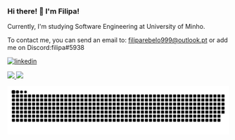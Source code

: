 ### Hi there! 👋 I'm Filipa!

Currently, I'm studying Software Engineering at University of Minho.

To contact me, you can send an email to: filiparebelo999@outlook.pt or  add me on Discord:filipa#5938

 <a href=" https://www.linkedin.com/in/filipa-rebelo-526382233/" target="_blank">
<img src=https://img.shields.io/badge/linkedin-%231E77B5.svg?&style=flat-square&logo=linkedin&logoColor=white&color=1b91b5 alt=linkedin style="margin-bottom:15px;"/>
</a>
 <div>
  <a href="https://github.com/Filipagit">
  <img height="180em" src="https://github-readme-stats.vercel.app/api?username=Filipagit&show_icons=true&theme=dracula&include_all_commits=true&count_private=true"/>
  <img height="180em" src="https://github-readme-stats.vercel.app/api/top-langs/?username=Filipagit&layout=compact&langs_count=7&theme=dracula"/>
</div>
  <div> 
 
 
   
   ![Snake animation](https://github.com/Filipagit/Filipagit/blob/output/github-contribution-grid-snake.svg)
 
</div>
